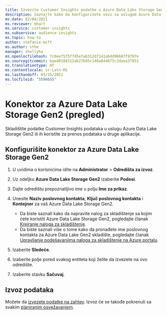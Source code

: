 ```yaml
---
title: Izvezite Customer Insights podatke u Azure Data Lake Storage Gen2
description: Saznajte kako da konfigurišete vezu sa uslugom Azure Data Lake Storage Gen2.
ms.date: 02/04/2021
ms.reviewer: mhart
ms.service: customer-insights
ms.subservice: audience-insights
ms.topic: how-to
author: stefanie-msft
ms.author: sthe
manager: shellyha
ms.openlocfilehash: 7c0eef575f745efa6312d7141a6dd96607f9797e
ms.sourcegitcommit: bae40184312ab27b95c140a044875c2daea37951
ms.translationtype: HT
ms.contentlocale: sr-Latn-RS
ms.lasthandoff: 03/15/2021
ms.locfileid: "5596655"
---
```

# <a name="connector-for-azure-data-lake-storage-gen2-preview"></a>Konektor za Azure Data Lake Storage Gen2 (pregled)

Skladištite podatke Customer Insights podataka u uslugu Azure Data Lake Storage Gen2 ili ih koristite za prenos podataka u druge aplikacije.

## <a name="configure-the-connector-for-azure-data-lake-storage-gen2"></a>Konfigurišite konektor za Azure Data Lake Storage Gen2

1. U uvidima o korisnicima idite na **Administrator** > **Odredišta za izvoz**.

1. Uz odeljku **Azure Data Lake Storage Gen2** izaberite **Podesi**.

1. Dajte odredištu prepoznatljivo ime u polju **Ime za prikaz**.

1. Unesite **Naziv poslovnog kontakta**, **Ključ poslovnog kontakta** i **Kontejner** za vaš Azure Data Lake Storage Gen2.
    - Da biste saznali kako da napravite nalog za skladištenje sa kojim ćete koristiti Azure Data Lake Storage Gen2, pogledajte članak [Kreiranje naloga za skladištenje](/azure/storage/blobs/create-data-lake-storage-account). 
    - Da biste saznali više o tome kako da pronađete ime poslovnog kontakta za Azure Data Lake Gen2 skladište, pogledajte članak [Upravljanje podešavanjima naloga za skladištenje na Azure portalu](/azure/storage/common/storage-account-manage).

1. Izaberite **Sledeće**.

1. Izaberite polje pored svakog entiteta koji želite da izvezete na ovo odredište.

1. Izaberite stavku **Sačuvaj**.

## <a name="export-the-data"></a>Izvoz podataka

Možete da [izvezete podatke na zahtev](export-destinations.md#export-data-on-demand). Izvoz će se takođe pokrenuti sa svakim [planiranim osvežavanjem](system.md#schedule-tab).